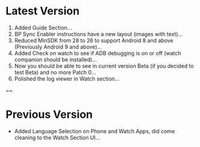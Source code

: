 # Latest Version
  1. Added Guide Section…
  2. BP Sync Enabler instructions have a new layout (images with text)…
  3. Reduced MinSDK from 28 to 26 to support Android 8 and above (Previously Android 9 and above)…
  4. Added Check on watch to see if ADB debugging is on or off (watch companion should be installed)…
  5. Now you should be able to see in current version Beta (if you decided to test Beta) and no more Patch 0...
  6. Polished the log viewer in Watch section...

~~

# Previous Version
  - Added Language Selection on Phone and Watch Apps, did come cleaning to the Watch Section UI…
